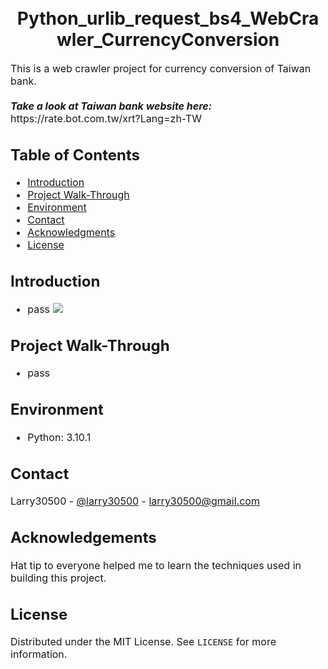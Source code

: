 
<h1 align="center">
  <br>
  Python_urlib_request_bs4_WebCrawler_CurrencyConversion
</h1>

<p><font size="3">
  This is a web crawler project for currency conversion of Taiwan bank.
  <br><br> 
  <strong><em>Take a look at Taiwan bank website here:</em></strong>  https://rate.bot.com.tw/xrt?Lang=zh-TW
</p>


## Table of Contents
* [Introduction](#Introduction)
* [Project Walk-Through](#Project-Walk-Through)
* [Environment](#Environment)
* [Contact](#Contact)
* [Acknowledgments](#Acknowledgments)
* [License](#License)


## Introduction
* pass
![](images/123.jpg)


## Project Walk-Through
* pass


## Environment
* Python: 3.10.1


## Contact
Larry30500 - [@larry30500](https://twitter.com/larry30500) - larry30500@gmail.com


## Acknowledgements
Hat tip to everyone helped me to learn the techniques used in building this project.


## License
Distributed under the MIT License. See `LICENSE` for more information.
